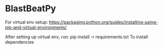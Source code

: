 # BlastBeatPy

For virtual env setup:
https://packaging.python.org/guides/installing-using-pip-and-virtual-environments/

After setting up virtual env, run:
pip install -r requirements.txt
To install dependencies

